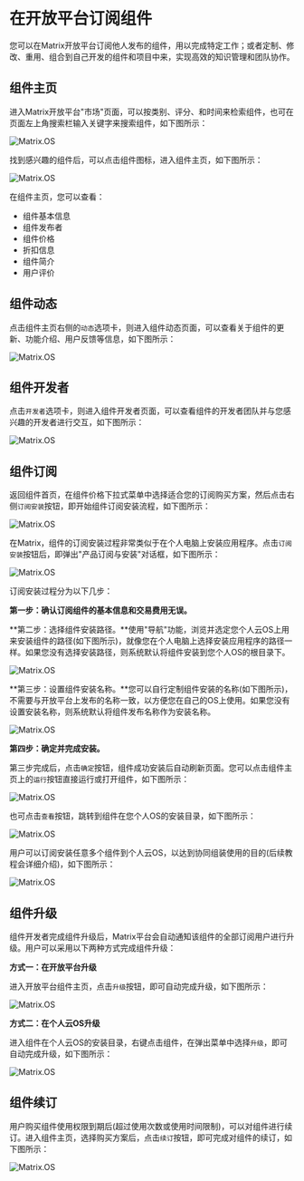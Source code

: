 # 在开放平台订阅组件

您可以在Matrix开放平台订阅他人发布的组件，用以完成特定工作；或者定制、修改、重用、组合到自己开发的组件和项目中来，实现高效的知识管理和团队协作。

## 组件主页

进入Matrix开放平台"市场"页面，可以按类别、评分、和时间来检索组件，也可在页面左上角搜索栏输入关键字来搜索组件，如下图所示：

![Matrix.OS](../../../../media/os/com/marketsearch.png "进入Matrix开放平台并检索组件")

找到感兴趣的组件后，可以点击组件图标，进入组件主页，如下图所示：

![Matrix.OS](../../../../media/os/com/productpage.png "进入组件主页")

在组件主页，您可以查看：

* 组件基本信息
* 组件发布者
* 组件价格
* 折扣信息
* 组件简介
* 用户评价

## 组件动态

点击组件主页右侧的`动态`选项卡，则进入组件动态页面，可以查看关于组件的更新、功能介绍、用户反馈等信息，如下图所示：

![Matrix.OS](../../../../media/os/com/productpost.png "组件动态")

## 组件开发者

点击`开发者`选项卡，则进入组件开发者页面，可以查看组件的开发者团队并与您感兴趣的开发者进行交互，如下图所示：

![Matrix.OS](../../../../media/os/com/productdeveloper.png "组件开发者")

## 组件订阅

返回组件首页，在组件价格下拉式菜单中选择适合您的订阅购买方案，然后点击右侧`订阅安装`按钮，即开始组件订阅安装流程，如下图所示：

![Matrix.OS](../../../../media/os/com/productsubscribe1.png "订阅组件")

在Matrix，组件的订阅安装过程非常类似于在个人电脑上安装应用程序。点击`订阅安装`按钮后，即弹出"产品订阅与安装"对话框，如下图所示：

![Matrix.OS](../../../../media/os/com/productsubscribe2.png "订阅与安装管理")

订阅安装过程分为以下几步：

**第一步：确认订阅组件的基本信息和交易费用无误。**

**第二步：选择组件安装路径。**使用"导航"功能，浏览并选定您个人云OS上用来安装组件的路径(如下图所示)，就像您在个人电脑上选择安装应用程序的路径一样。如果您没有选择安装路径，则系统默认将组件安装到您个人OS的根目录下。

![Matrix.OS](../../../../media/os/com/installbrowse.gif "选择组件安装路径")

**第三步：设置组件安装名称。**您可以自行定制组件安装的名称(如下图所示)，不需要与开放平台上发布的名称一致，以方便您在自己的OS上使用。如果您没有设置安装名称，则系统默认将组件发布名称作为安装名称。

![Matrix.OS](../../../../media/os/com/installname.gif "设置组件安装名称")

**第四步：确定并完成安装。**

第三步完成后，点击`确定`按钮，组件成功安装后自动刷新页面。您可以点击组件主页上的`运行`按钮直接运行或打开组件，如下图所示：

![Matrix.OS](../../../../media/os/com/productsubscribe3.gif "组件安装后运行")

也可点击`查看`按钮，跳转到组件在您个人OS的安装目录，如下图所示：

![Matrix.OS](../../../../media/os/com/productsubscribe4.gif "跳转到组件的安装目录")

用户可以订阅安装任意多个组件到个人云OS，以达到协同组装使用的目的(后续教程会详细介绍)，如下图所示：

![Matrix.OS](../../../../media/os/com/multisubscribe.png "多个组件订阅到云OS")

## 组件升级

组件开发者完成组件升级后，Matrix平台会自动通知该组件的全部订阅用户进行升级。用户可以采用以下两种方式完成组件升级：

**方式一：在开放平台升级**

进入开放平台组件主页，点击`升级`按钮，即可自动完成升级，如下图所示：

![Matrix.OS](../../../../media/os/com/upgrade1.png "组件升级-方法1")

**方式二：在个人云OS升级**

进入组件在个人云OS的安装目录，右键点击组件，在弹出菜单中选择`升级`，即可自动完成升级，如下图所示：

![Matrix.OS](../../../../media/os/com/upgrade2.png "组件升级-方法2")

## 组件续订

用户购买组件使用权限到期后(超过使用次数或使用时间限制)，可以对组件进行续订。进入组件主页，选择购买方案后，点击`续订`按钮，即可完成对组件的续订，如下图所示：

![Matrix.OS](../../../../media/os/com/renewsubscribe.gif "续订组件")